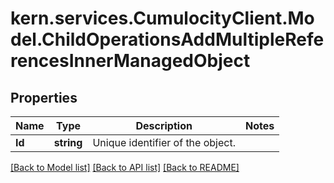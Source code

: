 
# kern.services.CumulocityClient.Model.ChildOperationsAddMultipleReferencesInnerManagedObject

## Properties

Name | Type | Description | Notes
------------ | ------------- | ------------- | -------------
**Id** | **string** | Unique identifier of the object. | 

[[Back to Model list]](../README.md#documentation-for-models)
[[Back to API list]](../README.md#documentation-for-api-endpoints)
[[Back to README]](../README.md)

